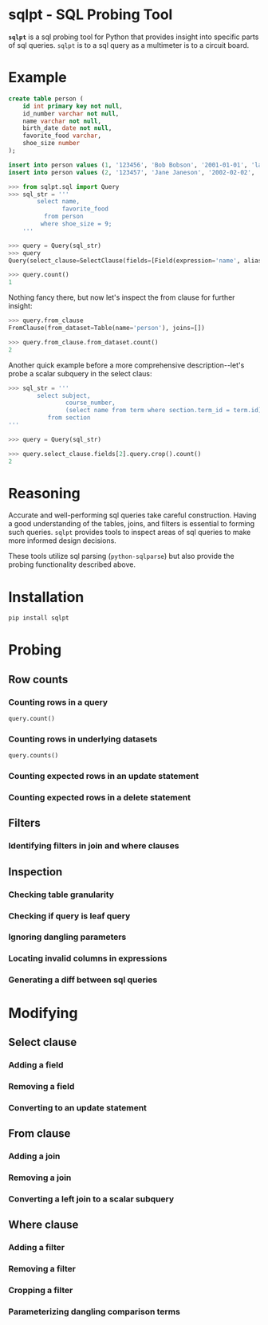 # sqlpt - SQL Probing Tool

**`sqlpt`** is a sql probing tool for Python that provides insight into specific parts of sql queries.
`sqlpt` is to a sql query as a multimeter is to a circuit board.

# Example

```sql
create table person (
    id int primary key not null,
    id_number varchar not null,
    name varchar not null,
    birth_date date not null,
    favorite_food varchar,
    shoe_size number
);

insert into person values (1, '123456', 'Bob Bobson', '2001-01-01', 'lasagna', '11');
insert into person values (2, '123457', 'Jane Janeson', '2002-02-02', 'pad thai', '9');
```

```python
>>> from sqlpt.sql import Query
>>> sql_str = '''
        select name,
               favorite_food
          from person
         where shoe_size = 9;
    '''

>>> query = Query(sql_str)
>>> query
Query(select_clause=SelectClause(fields=[Field(expression='name', alias=''), Field(expression='favorite_food', alias='')]), from_clause=FromClause(from_dataset=Table(name='person'), joins=[]), where_clause=WhereClause(expression=Expression(comparisons=[Comparison(left_term='shoe_size', operator='=', right_term='9')])))

>>> query.count()
1
```

Nothing fancy there, but now let's inspect the from clause for further insight:

```python
>>> query.from_clause
FromClause(from_dataset=Table(name='person'), joins=[])

>>> query.from_clause.from_dataset.count()
2
```

Another quick example before a more comprehensive description--let's probe a scalar subquery in the select claus:

```python
>>> sql_str = '''
        select subject,
                course_number,
                (select name from term where section.term_id = term.id) name
           from section
'''

>>> query = Query(sql_str)

>>> query.select_clause.fields[2].query.crop().count()
2
```

# Reasoning

Accurate and well-performing sql queries take careful construction. Having a good understanding of the tables, joins, and filters is essential to forming such queries. `sqlpt` provides tools to inspect areas of sql queries to make more informed design decisions.

These tools utilize sql parsing (`python-sqlparse`) but also provide the probing functionality described above.

# Installation

```bash
pip install sqlpt
```

# Probing

## Row counts

### Counting rows in a query

```python
query.count()
```

### Counting rows in underlying datasets

```python
query.counts()
```

### Counting expected rows in an update statement

### Counting expected rows in a delete statement

## Filters

### Identifying filters in join and where clauses

## Inspection

### Checking table granularity

### Checking if query is leaf query

### Ignoring dangling parameters

### Locating invalid columns in expressions

### Generating a diff between sql queries

# Modifying

## Select clause

### Adding a field

### Removing a field

### Converting to an update statement

## From clause

### Adding a join

### Removing a join

### Converting a left join to a scalar subquery

## Where clause

### Adding a filter

### Removing a filter

### Cropping a filter

### Parameterizing dangling comparison terms

